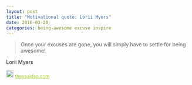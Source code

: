 ```yaml
---
layout: post
title: "Motivational quote: Lorii Myers"
date: 2016-03-20
categories: being-awesome excuse inspire
---
```

> Once your excuses are gone, you will simply have to settle for being awesome!

Lorii Myers

<span style="z-index:50;font-size:0.9em;"><img src="https://theysaidso.com/branding/theysaidso.png" height="20" width="20" alt="theysaidso.com"/><a href="https://theysaidso.com" title="Powered by quotes from theysaidso.com" style="color: #9fcc25; margin-left: 4px; vertical-align: middle;">theysaidso.com</a></span>
